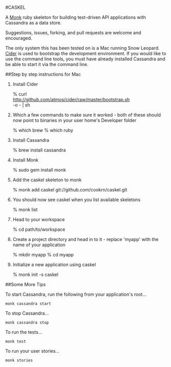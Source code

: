 #CASKEL

A [Monk](http://monkrb.com/) ruby skeleton for building test-driven API applications with Cassandra as a data store.

Suggestions, issues, forking, and pull requests are welcome and encouraged.

The only system this has been tested on is a Mac running Snow Leopard. [Cider](http://www.atmos.org/cider/) is used to bootstrap the development environment. If you would like to use the command line tools, you must have already installed Cassandra and be able to start it via the command line.

##Step by step instructions for Mac

1. Install Cider

	% curl \
	  http://github.com/atmos/cider/raw/master/bootstrap.sh \
	  -o - | sh
	
2. Which a few commands to make sure it worked - both of these should now point to binaries in your user home's Developer folder

	% which brew
	% which ruby

3. Install Cassandra

	% brew install cassandra
	
4. Install Monk

	% sudo gem install monk
	
5. Add the caskel skeleton to monk

	% monk add caskel git://github.com/cookrn/caskel.git
	
6. You should now see caskel when you list available skeletons

	% monk list
	
7. Head to your workspace

	% cd path/to/workspace
	
8. Create a project directory and head in to it - replace 'myapp' with the name of your application

	% mkdir myapp
	% cd myapp
	
9. Initialize a new application using caskel

	% monk init -s caskel
	
##Some More Tips

To start Cassandra, run the following from your application's root...

	monk cassandra start
	
To stop Cassandra...

	monk cassandra stop
	
To run the tests...

	monk test
	
To run your user stories...

	monk stories